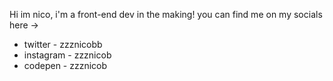 Hi im nico, i'm a front-end dev in the making!
you can find me on my socials here ->

- twitter - zzznicobb
- instagram - zzznicob
- codepen - zzznicob
